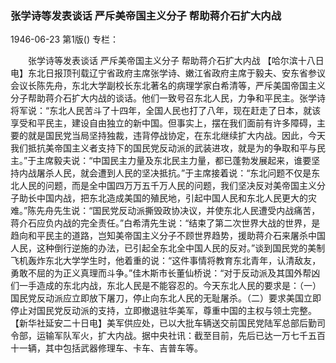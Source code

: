 ### 张学诗等发表谈话  严斥美帝国主义分子  帮助蒋介石扩大内战

1946-06-23
第1版()
专栏：

　　张学诗等发表谈话
    严斥美帝国主义分子
    帮助蒋介石扩大内战
    【哈尔滨十八日电】东北日报顶刊载辽宁省政府主席张学诗、嫩江省政府主席于毅夫、安东省参议会议长陈先舟，东北大学副校长东北著名的病理学家白希清等，严斥美国帝国主义分子帮助蒋介石扩大内战的谈话。他们一致号召东北人民，力争和平民主。张学诗将军说：“东北人民苦斗了十四年，全国人民也打了八年，现在赶走了日本，就该享受和平民主，建设自由独立的新中国。但事实上，摆在我们面前有许多障碍，主要的就是国民党当局坚持独裁，违背停战协定，在东北继续扩大内战。因此，今天我们抵抗美帝国主义者支持下的国民党反动派的武装进攻，就是为的争取和平与民主。”于主席毅夫说：“中国民主力量及东北民主力量，都已蓬勃发展起来，谁要坚持内战屠杀人民，就会遭到人民的坚决抵抗。”于主席接着说：“东北问题不仅是东北人民的问题，而是全中国四万万五千万人民的问题，我们坚决反对美帝国主义分子助长中国内战，把东北造成美国的殖民地，引起中国人民和东北人民更大的灾难。”陈先舟先生说：“国民党反动派撕毁政协决议，并使东北人民遭受内战痛苦，蒋介石应负内战的完全责任。”白希清先生说：“结束了第二次世界大战的世界，是趋向和平民主的道路，岂知美帝国主义分子不顾世界趋势，援助蒋介石来屠杀中国人民，这种倒行逆施的办法，已引起全东北全中国人民的反对。”谈到国民党的美制飞机轰炸东北大学学生时，他着重的说：“这件事情将教育东北青年，认清敌友，勇敢不屈的为正义真理而斗争。”佳木斯市长董仙桥说：“对于反动派及其国外帮凶们一手造成的东北内战，东北人民是不能容忍的。今天东北人民的要求是：（一）国民党反动派应立即放下屠刀，停止向东北人民的无耻屠杀。（二）要求美国立即停止对国民党反动派的支持，立即撤退驻华美军，尊重中国的主权与领土完整。
    【新华社延安二十日电】美军供应处，已以大批车辆送交前国民党陆军总部后勤司令部，运输军队军火，扩大内战。据中央社讯：截至目前，先后已达一万七千五百十一辆，其中包括武器修理车、卡车、吉普车等。
